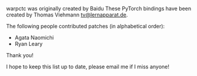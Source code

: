 warpctc was originally created by Baidu
These PyTorch bindings have been created by Thomas Viehmann <tv@lernapparat.de>.

The following people contributed patches (in alphabetical order):

- Agata Naomichi
- Ryan Leary

Thank you!

I hope to keep this list up to date, please email me if I miss anyone!
